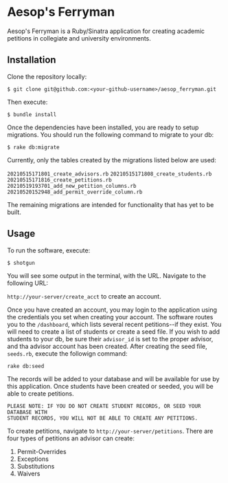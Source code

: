 # Aesop's Ferryman  

Aesop's Ferryman is a Ruby/Sinatra application for creating academic petitions in collegiate and university environments.

## Installation

Clone the repository locally:

`$ git clone git@github.com:<your-github-username>/aesop_ferryman.git`

Then execute:

`$ bundle install`

Once the dependencies have been installed, you are ready to setup migrations. You should run the following command to migrate to your db:

`$ rake db:migrate`

Currently, only the tables created by the migrations listed below are used:

`20210515171801_create_advisors.rb`
`20210515171808_create_students.rb`
`20210515171816_create_petitions.rb`
`20210519193701_add_new_petition_columns.rb`
`20210520152948_add_permit_override_column.rb`

The remaining migrations are intended for functionality that has yet to be built.

## Usage

To run the software, execute:

`$ shotgun`

You will see some output in the terminal, with the URL. Navigate to the following URL:

`http://your-server/create_acct` to create an account.

Once you have created an account, you may login to the application using the credentials you set when creating your account.
The software routes you to the `/dashboard`, which lists several recent petitions--if they exist. You will need to create a list of students or create a seed file. If you wish to add students to your db, be sure their `advisor_id` is set to the proper advisor, and tha advisor account has been created.
After creating the seed file, `seeds.rb`, execute the followign command:

`rake db:seed`

The records will be added to your database and will be available for use by this application. Once students have been created or seeded,
you will be able to create petitions.

    PLEASE NOTE: IF YOU DO NOT CREATE STUDENT RECORDS, OR SEED YOUR DATABASE WITH
    STUDENT RECORDS, YOU WILL NOT BE ABLE TO CREATE ANY PETITIONS.

To create petitions, navigate to `http://your-server/petitions`. There are four types of petitions an advisor can create:

1. Permit-Overrides
2. Exceptions
3. Substitutions
4. Waivers

